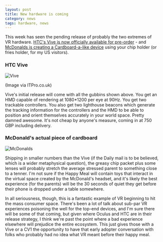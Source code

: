 ```yaml
---
layout: post
title: New hardware is coming
category: news
tags: hardware, news
---
```


This week has seen the pending release of probably the two extremes of VR hardware. [HTC's Vive is now officially available for pre-order](https://www.htcvive.com/preorder/en-us/) - and[ McDonalds is creating a Cardboard-a-like device](http://www.dailymail.co.uk/sciencetech/article-3473031/Virtually-lovin-McDonald-s-giving-away-Happy-Meal-boxes-transform-virtual-reality-headsets-children.html) using your chip holder (or fries holder, for my US visitors).

### HTC Vive

![Vive](http://cdn2.itpro.co.uk/sites/itpro/files/styles/article_main_wide_image/public/2016/01/htc-vive-product-1.jpg)

(Image via ITPro.co.uk)

Vive's initial release will come with all the gubbins shown above. You get an HMD capable of rendering at 1080*1200 per eye at 90Hz. You get two trackable controllers. You also get two lighthouse beacons which generate the tracking information for the controllers and the HMD to be able to position and orient themselves accurately in your world space. Pretty damned awesome. It's not cheap by anyone's measure, coming in at 750 GBP including delivery.

### McDonald's actual piece of cardboard

![McDonalds](http://i.dailymail.co.uk/i/pix/2016/03/02/14/31C5A50600000578-0-image-a-71_1456929405772.jpg)

Shipping in smaller numbers than the Vive (if the Daily mail is to be believed, which is a wider metaphysical question), the greasy chip packet plus some lenses will probably stretch the average stressed parent to something close to a tenner. I'm not sure if the Happy Meal will contain toys that interact in the virtual space created by the McDonald's headset, and it's likely the best experience (for the parents) will be the 30 seconds of quiet they get before their phone is dropped under a table somewhere.

In all seriousness, though, this is a fantastic example of VR beginning to hit the mass consumer space. There's been a lot of talk about sub-par VR experiences poisoning the well for the top-end devices, and I'm sure there will be some of that coming, but given where Oculus and HTC are in their release strategy, I think we're past the point where a bad experience elsewhere will prejudice the entire ecosystem. This just gives those with a Vive or a CV1 the opportunity to have that early adopter conversation with folks who probably had no idea what VR meant before their happy meal.





